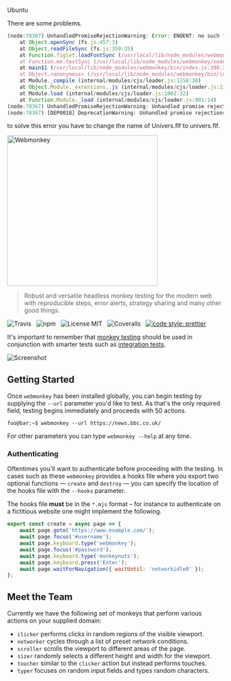 Ubuntu

There are some problems.

```javascript
(node:78367) UnhandledPromiseRejectionWarning: Error: ENOENT: no such file or directory, open '/usr/local/lib/node_modules/webmonkey/node_modules/figlet/fonts/univers.flf'
    at Object.openSync (fs.js:457:3)
    at Object.readFileSync (fs.js:359:35)
    at Function.figlet.loadFontSync (/usr/local/lib/node_modules/webmonkey/node_modules/figlet/lib/node-figlet.js:48:23)
    at Function.me.textSync (/usr/local/lib/node_modules/webmonkey/node_modules/figlet/lib/figlet.js:732:43)
    at main$1 (/usr/local/lib/node_modules/webmonkey/bin/index.js:398:25)
    at Object.<anonymous> (/usr/local/lib/node_modules/webmonkey/bin/index.js:418:1)
    at Module._compile (internal/modules/cjs/loader.js:1158:30)
    at Object.Module._extensions..js (internal/modules/cjs/loader.js:1178:10)
    at Module.load (internal/modules/cjs/loader.js:1002:32)
    at Function.Module._load (internal/modules/cjs/loader.js:901:14)
(node:78367) UnhandledPromiseRejectionWarning: Unhandled promise rejection. This error originated either by throwing inside of an async function without a catch block, or by rejecting a promise which was not handled with .catch(). To terminate the node process on unhandled promise rejection, use the CLI flag `--unhandled-rejections=strict` (see https://nodejs.org/api/cli.html#cli_unhandled_rejections_mode). (rejection id: 1)
(node:78367) [DEP0018] DeprecationWarning: Unhandled promise rejections are deprecated. In the future, promise rejections that are not handled will terminate the Node.js process with a non-zero exit code.
```

to solve this error you have to change the name of Univers.flf to univers.flf.






<img src="media/logo.png" alt="Webmonkey" width="350">

> Robust and versatile headless monkey testing for the modern web with reproducible steps, error alerts, strategy sharing and many other good things.

![Travis](http://img.shields.io/travis/Wildhoney/Webmonkey.svg?style=for-the-badge)
&nbsp;
![npm](http://img.shields.io/npm/v/webmonkey.svg?style=for-the-badge)
&nbsp;
![License MIT](http://img.shields.io/badge/license-mit-lightgrey.svg?style=for-the-badge)
&nbsp;
![Coveralls](https://img.shields.io/coveralls/Wildhoney/Webmonkey.svg?style=for-the-badge)
&nbsp;
[![code style: prettier](https://img.shields.io/badge/code_style-prettier-ff69b4.svg?style=for-the-badge)](https://github.com/prettier/prettier)

It's important to remember that [monkey testing](https://en.wikipedia.org/wiki/Monkey_testing) should be used in conjunction with smarter tests such as [integration tests](https://en.wikipedia.org/wiki/Integration_testing).

![Screenshot](media/screenshot.png)

## Getting Started

Once `webmonkey` has been installed globally, you can begin testing by supplying the `--url` parameter you'd like to test. As that's the only required field, testing begins immediately and proceeds with 50 actions.

```console
foo@bar:~$ webmonkey --url https://news.bbc.co.uk/
```

For other parameters you can type `webmonkey --help` at any time.

### Authenticating

Oftentimes you'll want to authenticate before proceeding with the testing. In cases such as these `webmonkey` provides a hooks file where you export two optional functions &mdash; `create` and `destroy` &mdash; you can specify the location of the hooks file with the `--hooks` parameter.

The hooks file **must** be in the `*.mjs` format &ndash; for instance to authenticate on a fictitious website one might implement the following.

```javascript
export const create = async page => {
    await page.goto('https://www.example.com/');
    await page.focus('#username');
    await page.keyboard.type('webmonkey');
    await page.focus('#password');
    await page.keyboard.type('monkeynuts');
    await page.keyboard.press('Enter');
    await page.waitForNavigation({ waitUntil: 'networkidle0' });
};
```

## Meet the Team

Currently we have the following set of monkeys that perform various actions on your supplied domain:

* `clicker` performs clicks in random regions of the visible viewport.
* `networker` cycles through a list of preset network conditions.
* `scroller` scrolls the viewport to different areas of the page.
* `sizer` randomly selects a different height and width for the viewport.
* `toucher` similar to the `clicker` action but instead performs touches.
* `typer` focuses on random input fields and types random characters.
